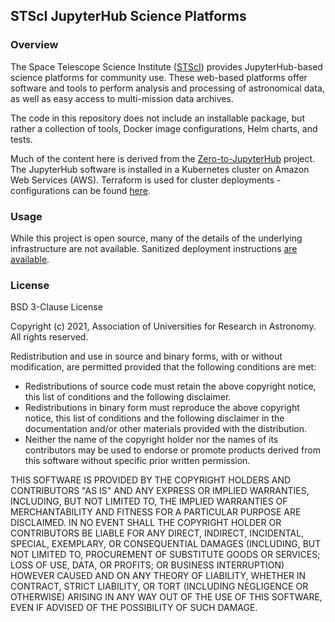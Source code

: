 
## STScI JupyterHub Science Platforms

### Overview
The Space Telescope Science Institute ([STScI](https://www.stsci.edu/)) provides JupyterHub-based science platforms for community use.  These web-based platforms offer software and tools to perform analysis and processing of astronomical data, as well as easy access to multi-mission data archives.

The code in this repository does not include an installable package, but rather a collection of tools, Docker image configurations, Helm charts, and tests.

Much of the content here is derived from the [Zero-to-JupyterHub](https://zero-to-jupyterhub.readthedocs.io/en/latest) project.  The JupyterHub software is installed in a Kubernetes cluster on Amazon Web Services (AWS).  Terraform is used for cluster deployments - configurations can be found [here](https://github.com/spacetelescope/terraform-deploy).

### Usage

While this project is open source, many of the details of the underlying infrastructure are not available.  Sanitized deployment instructions [are available](https://github.com/spacetelescope/jupyterhub-deploy/blob/main/doc/DEPLOYMENT.md).

### License

BSD 3-Clause License

Copyright (c) 2021, Association of Universities for Research in Astronomy. All rights reserved.

Redistribution and use in source and binary forms, with or without modification, are permitted provided that the following conditions are met:

- Redistributions of source code must retain the above copyright notice, this list of conditions and the following disclaimer.
- Redistributions in binary form must reproduce the above copyright notice, this list of conditions and the following disclaimer in the documentation and/or other materials provided with the distribution.
- Neither the name of the copyright holder nor the names of its contributors may be used to endorse or promote products derived from this software without specific prior written permission.

THIS SOFTWARE IS PROVIDED BY THE COPYRIGHT HOLDERS AND CONTRIBUTORS "AS IS" AND ANY EXPRESS OR IMPLIED WARRANTIES, INCLUDING, BUT NOT LIMITED TO, THE IMPLIED WARRANTIES OF MERCHANTABILITY AND FITNESS FOR A PARTICULAR PURPOSE ARE DISCLAIMED. IN NO EVENT SHALL THE COPYRIGHT HOLDER OR CONTRIBUTORS BE LIABLE FOR ANY DIRECT, INDIRECT, INCIDENTAL, SPECIAL, EXEMPLARY, OR CONSEQUENTIAL DAMAGES (INCLUDING, BUT NOT LIMITED TO, PROCUREMENT OF SUBSTITUTE GOODS OR SERVICES; LOSS OF USE, DATA, OR PROFITS; OR BUSINESS INTERRUPTION) HOWEVER CAUSED AND ON ANY THEORY OF LIABILITY, WHETHER IN CONTRACT, STRICT LIABILITY, OR TORT (INCLUDING NEGLIGENCE OR OTHERWISE) ARISING IN ANY WAY OUT OF THE USE OF THIS SOFTWARE, EVEN IF ADVISED OF THE POSSIBILITY OF SUCH DAMAGE.
